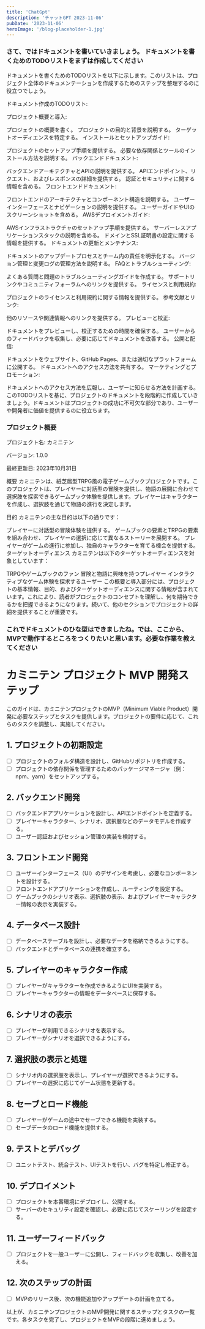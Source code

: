 ```yaml
---
title: 'ChatGpt'
description: 'チャットGPT 2023-11-06'
pubDate: '2023-11-06'
heroImage: '/blog-placeholder-1.jpg'
---
```


###  さて、ではドキュメントを書いていきましょう。 ドキュメントを書くためのTODOリストをまずは作成してください
ドキュメントを書くためのTODOリストを以下に示します。このリストは、プロジェクト全体のドキュメンテーションを作成するためのステップを整理するのに役立つでしょう。

ドキュメント作成のTODOリスト:

プロジェクト概要と導入:

プロジェクトの概要を書く。
プロジェクトの目的と背景を説明する。
ターゲットオーディエンスを特定する。
インストールとセットアップガイド:

プロジェクトのセットアップ手順を提供する。
必要な依存関係とツールのインストール方法を説明する。
バックエンドドキュメント:

バックエンドアーキテクチャとAPIの説明を提供する。
APIエンドポイント、リクエスト、およびレスポンスの詳細を提供する。
認証とセキュリティに関する情報を含める。
フロントエンドドキュメント:

フロントエンドのアーキテクチャとコンポーネント構造を説明する。
ユーザーインターフェースとナビゲーションの説明を提供する。
ユーザーガイドやUIのスクリーンショットを含める。
AWSデプロイメントガイド:

AWSインフラストラクチャのセットアップ手順を提供する。
サーバーレスアプリケーションスタックの説明を含める。
ドメインとSSL証明書の設定に関する情報を提供する。
ドキュメントの更新とメンテナンス:

ドキュメントのアップデートプロセスとチーム内の責任を明示化する。
バージョン管理と変更ログの管理方法を説明する。
FAQとトラブルシューティング:

よくある質問と問題のトラブルシューティングガイドを作成する。
サポートリンクやコミュニティフォーラムへのリンクを提供する。
ライセンスと利用規約:

プロジェクトのライセンスと利用規約に関する情報を提供する。
参考文献とリンク:

他のリソースや関連情報へのリンクを提供する。
プレビューと校正:

ドキュメントをプレビューし、校正するための時間を確保する。
ユーザーからのフィードバックを収集し、必要に応じてドキュメントを改善する。
公開と配信:

ドキュメントをウェブサイト、GitHub Pages、または適切なプラットフォームに公開する。
ドキュメントへのアクセス方法を共有する。
マーケティングとプロモーション:

ドキュメントへのアクセス方法を広報し、ユーザーに知らせる方法を計画する。
このTODOリストを基に、プロジェクトのドキュメントを段階的に作成していきましょう。ドキュメントはプロジェクトの成功に不可欠な部分であり、ユーザーや開発者に価値を提供するのに役立ちます。

### プロジェクト概要

プロジェクト名: カミニテン

バージョン: 1.0.0

最終更新日: 2023年10月31日

概要
カミニテンは、紙芝居型TRPG風の電子ゲームブックプロジェクトです。このプロジェクトは、プレイヤーに対話型の冒険を提供し、物語の展開に合わせて選択肢を探索できるゲームブック体験を提供します。プレイヤーはキャラクターを作成し、選択肢を通じて物語の進行を決定します。

目的
カミニテンの主な目的は以下の通りです：

プレイヤーに対話型の冒険体験を提供する。
ゲームブックの要素とTRPGの要素を組み合わせ、プレイヤーの選択に応じて異なるストーリーを展開する。
プレイヤーがゲームの進行に参加し、独自のキャラクターを育てる機会を提供する。
ターゲットオーディエンス
カミニテンは以下のターゲットオーディエンスを対象としています：

TRPGやゲームブックのファン
冒険と物語に興味を持つプレイヤー
インタラクティブなゲーム体験を探求するユーザー
この概要と導入部分には、プロジェクトの基本情報、目的、およびターゲットオーディエンスに関する情報が含まれています。これにより、読者がプロジェクトのコンセプトを理解し、何を期待できるかを把握できるようになります。続いて、他のセクションでプロジェクトの詳細を提供することが重要です。

### これでドキュメントのひな型はできましたね。では、ここから、MVPで動作するところをつくりたいと思います。必要な作業を教えてください

# カミニテン プロジェクト MVP 開発ステップ

このガイドは、カミニテンプロジェクトのMVP（Minimum Viable Product）開発に必要なステップとタスクを提供します。プロジェクトの要件に応じて、これらのタスクを調整し、実施してください。

## 1. プロジェクトの初期設定

- [ ] プロジェクトのフォルダ構造を設計し、GitHubリポジトリを作成する。
- [ ] プロジェクトの依存関係を管理するためのパッケージマネージャ（例：npm、yarn）をセットアップする。

## 2. バックエンド開発

- [ ] バックエンドアプリケーションを設計し、APIエンドポイントを定義する。
- [ ] プレイヤーキャラクター、シナリオ、選択肢などのデータモデルを作成する。
- [ ] ユーザー認証およびセッション管理の実装を検討する。

## 3. フロントエンド開発

- [ ] ユーザーインターフェース（UI）のデザインを考慮し、必要なコンポーネントを設計する。
- [ ] フロントエンドアプリケーションを作成し、ルーティングを設定する。
- [ ] ゲームブックのシナリオ表示、選択肢の表示、およびプレイヤーキャラクター情報の表示を実装する。

## 4. データベース設計

- [ ] データベーステーブルを設計し、必要なデータを格納できるようにする。
- [ ] バックエンドとデータベースの連携を確立する。

## 5. プレイヤーのキャラクター作成

- [ ] プレイヤーがキャラクターを作成できるようにUIを実装する。
- [ ] プレイヤーキャラクターの情報をデータベースに保存する。

## 6. シナリオの表示

- [ ] プレイヤーが利用できるシナリオを表示する。
- [ ] プレイヤーがシナリオを選択できるようにする。

## 7. 選択肢の表示と処理

- [ ] シナリオ内の選択肢を表示し、プレイヤーが選択できるようにする。
- [ ] プレイヤーの選択に応じてゲーム状態を更新する。

## 8. セーブとロード機能

- [ ] プレイヤーがゲームの途中でセーブできる機能を実装する。
- [ ] セーブデータのロード機能を提供する。

## 9. テストとデバッグ

- [ ] ユニットテスト、統合テスト、UIテストを行い、バグを特定し修正する。

## 10. デプロイメント

- [ ] プロジェクトを本番環境にデプロイし、公開する。
- [ ] サーバーのセキュリティ設定を確認し、必要に応じてスケーリングを設定する。

## 11. ユーザーフィードバック

- [ ] プロジェクトを一般ユーザーに公開し、フィードバックを収集し、改善を加える。

## 12. 次のステップの計画

- [ ] MVPのリリース後、次の機能追加やアップデートの計画を立てる。

以上が、カミニテンプロジェクトのMVP開発に関するステップとタスクの一覧です。各タスクを完了し、プロジェクトをMVPの段階に進めましょう。